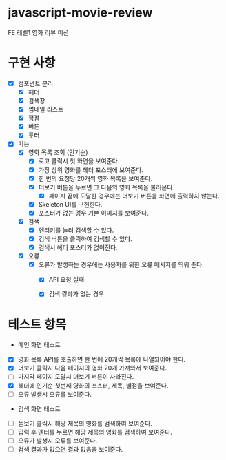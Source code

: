 # javascript-movie-review

FE 레벨1 영화 리뷰 미션

# 구현 사항
- [X] 컴포넌트 분리
    - [X] 헤더
    - [X] 검색창
    - [X] 썸네일 리스트
    - [X] 평점
    - [X] 버튼
    - [X] 푸터
- [X] 기능
    - [X] 영화 목록 조회 (인기순)
        - [X] 로고 클릭시 첫 화면을 보여준다.
        - [X] 가장 상위 영화를 헤더 포스터에 보여준다.
        - [X] 한 번의 요청당 20개씩 영화 목록을 보여준다.
        - [X] 더보기 버튼을 누르면 그 다음의 영화 목록을 불러온다.
            - [X] 페이지 끝에 도달한 경우에는 더보기 버튼을 화면에 출력하지 않는다.
        - [X] Skeleton UI를 구현한다.
        - [X] 포스터가 없는 경우 기본 이미지를 보여준다.
    - [X] 검색
        - [X] 엔터키를 눌러 검색할 수 있다.
        - [X] 검색 버튼을 클릭하여 검색할 수 있다.
        - [X] 검색시 헤더 포스터가 없어진다.
    - [X] 오류
        - [X] 오류가 발생하는 경우에는 사용자를 위한 오류 메시지를 띄워 준다.
            - [X] API 요청 실패
            - [X] 검색 결과가 없는 경우


# 테스트 항목
- 메인 화면 테스트
- [X] 영화 목록 API를 호출하면 한 번에 20개씩 목록에 나열되어야 한다.
- [X] 더보기 클릭시 다음 페이지의 영화 20개 가져와서 보여준다.
- [ ] 마지막 페이지 도달시 더보기 버튼이 사라진다.
- [X] 헤더에 인기순 첫번째 영화의 포스터, 제목, 별점을 보여준다.
- [ ] 오류 발생시 오류를 보여준다.

- 검색 화면 테스트
- [ ] 돋보기 클릭시 해당 제목의 영화를 검색하여 보여준다.
- [ ] 입력 후 엔터를 누르면 해당 제목의 영화를 검색하여 보여준다.
- [ ] 오류가 발생시 오류를 보여준다.
- [ ] 검색 결과가 없으면 결과 없음을 보여준다.